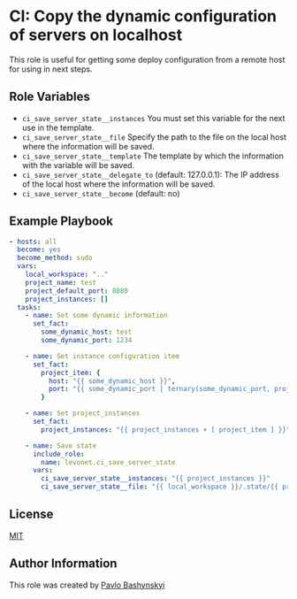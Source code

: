# CI: Copy the dynamic configuration of servers on localhost

This role is useful for getting some deploy configuration from a remote host for using in next steps.

## Role Variables

- `ci_save_server_state__instances` You must set this variable for the next use in the template.
- `ci_save_server_state__file` Specify the path to the file on the local host where the information will be saved.
- `ci_save_server_state__template` The template by which the information with the variable will be saved.
- `ci_save_server_state__delegate_to` (default: 127.0.0.1): The IP address of the local host where the information will be saved.
- `ci_save_server_state__become` (default: no)

## Example Playbook

```yaml
- hosts: all
  become: yes
  become_method: sudo
  vars:
    local_workspace: ".."
    project_name: test
    project_default_port: 8080
    project_instances: []
  tasks:
    - name: Set some dynamic information
      set_fact:
        some_dynamic_host: test
        some_dynamic_port: 1234

    - name: Set instance configuration item
      set_fact:
        project_item: {
          host: "{{ some_dynamic_host }}",
          port: "{{ some_dynamic_port | ternary(some_dynamic_port, project_default_port) }}"
        }

    - name: Set project_instances
      set_fact:
        project_instances: "{{ project_instances + [ project_item ] }}"

    - name: Save state
      include_role:
        name: levonet.ci_save_server_state
      vars:
        ci_save_server_state__instances: "{{ project_instances }}"
        ci_save_server_state__file: "{{ local_workspace }}/.state/{{ project_name }}/{{ inventory_hostname }}.conf"
```

## License

[MIT](https://opensource.org/licenses/MIT)

## Author Information

This role was created by [Pavlo Bashynskyi](https://github.com/levonet)
